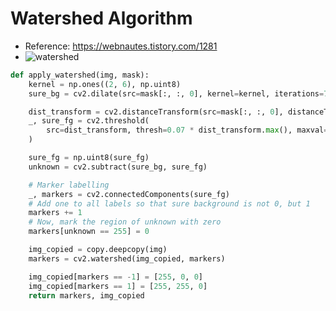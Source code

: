 # Watershed Algorithm
- Reference: https://webnautes.tistory.com/1281
- ![watershed](https://imagej.net/media/plugins/watershed-flooding-graph.png)
```python
def apply_watershed(img, mask):
    kernel = np.ones((2, 6), np.uint8)
    sure_bg = cv2.dilate(src=mask[:, :, 0], kernel=kernel, iterations=7)

    dist_transform = cv2.distanceTransform(src=mask[:, :, 0], distanceType=cv2.DIST_L2, maskSize=5)
    _, sure_fg = cv2.threshold(
        src=dist_transform, thresh=0.07 * dist_transform.max(), maxval=255, type=cv2.THRESH_BINARY
    )

    sure_fg = np.uint8(sure_fg)
    unknown = cv2.subtract(sure_bg, sure_fg)

    # Marker labelling
    _, markers = cv2.connectedComponents(sure_fg)
    # Add one to all labels so that sure background is not 0, but 1
    markers += 1
    # Now, mark the region of unknown with zero
    markers[unknown == 255] = 0

    img_copied = copy.deepcopy(img)
    markers = cv2.watershed(img_copied, markers)

    img_copied[markers == -1] = [255, 0, 0]
    img_copied[markers == 1] = [255, 255, 0]
    return markers, img_copied
```
